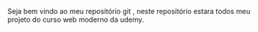 Seja bem vindo ao meu repositório git , neste repositório estara todos meu projeto do curso web moderno da udemy.

